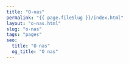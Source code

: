 ```yaml
---
title: "O-nas"
permalink: "{{ page.fileSlug }}/index.html"
layout: "o-nas.html"
slug: "o-nas"
tags: "pages"
seo:
  title: "O nas"
  og_title: "O nas"
---
```



